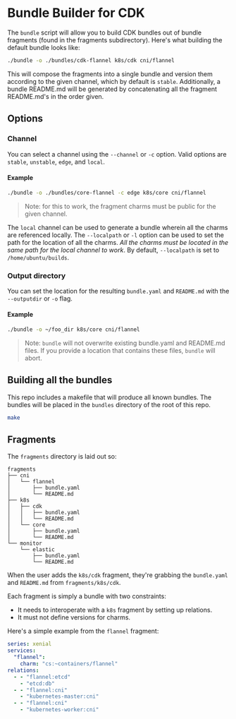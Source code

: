 # Bundle Builder for CDK

The `bundle` script will allow you to build CDK bundles out of bundle fragments
(found in the fragments subdirectory). Here's what building the default bundle
looks like:

```sh
./bundle -o ./bundles/cdk-flannel k8s/cdk cni/flannel
```

This will compose the fragments into a single bundle and version them according
to the given channel, which by default is `stable`. Additionally, a bundle
README.md will be generated by concatenating all the fragment README.md's in the
order given.

## Options

### Channel

You can select a channel using the `--channel` or `-c` option. Valid options are
`stable`, `unstable`, `edge`, and `local`.

#### Example
```sh
./bundle -o ./bundles/core-flannel -c edge k8s/core cni/flannel
```

> Note: for this to work, the fragment charms must be public for the given channel.

The `local` channel can be used to generate a bundle wherein all the charms
are referenced locally. The `--localpath` or `-l` option can be used to set the
path for the location of all the charms. *All the charms must be located in the
same path for the local channel to work*. By default, `--localpath` is set to
`/home/ubuntu/builds`.

### Output directory

You can set the location for the resulting `bundle.yaml` and `README.md` with the
`--outputdir` or `-o` flag.

#### Example

```sh
./bundle -o ~/foo_dir k8s/core cni/flannel
```

> Note: `bundle` will not overwrite existing bundle.yaml and README.md files. If
> you provide a location that contains these files, `bundle` will abort.

## Building all the bundles

This repo includes a makefile that will produce all known bundles.
The bundles will be placed in the `bundles` directory of the root of this
repo.

```sh
make
```

## Fragments

The `fragments` directory is laid out so:

```plaintext
fragments
├── cni
│   └── flannel
│       ├── bundle.yaml
│       └── README.md
├── k8s
│   ├── cdk
│   │   ├── bundle.yaml
│   │   └── README.md
│   └── core
│       ├── bundle.yaml
│       └── README.md
└── monitor
    └── elastic
        ├── bundle.yaml
        └── README.md
```

When the user adds the `k8s/cdk` fragment, they're grabbing the `bundle.yaml`
and `README.md` from `fragments/k8s/cdk`.

Each fragment is simply a bundle with two constraints:

- It needs to interoperate with a `k8s` fragment by setting up relations.
- It must not define versions for charms.

Here's a simple example from the `flannel` fragment:

```yaml
series: xenial
services:
  "flannel":
    charm: "cs:~containers/flannel"
relations:
  - - "flannel:etcd"
    - "etcd:db"
  - - "flannel:cni"
    - "kubernetes-master:cni"
  - - "flannel:cni"
    - "kubernetes-worker:cni"
```

